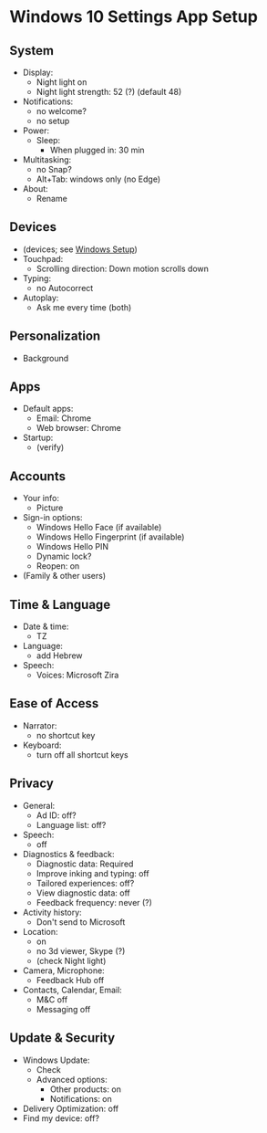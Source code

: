 
# Windows 10 Settings App Setup

## System

* Display:
    * Night light on
    * Night light strength: 52 (?) (default 48)
* Notifications:
    * no welcome?
    * no setup
* Power:
    * Sleep:
        * When plugged in: 30 min
* Multitasking:
    * no Snap?
    * Alt+Tab: windows only (no Edge)
* About:
    * Rename

## Devices

* (devices; see [Windows Setup][windows-setup-devices])
* Touchpad:
    * Scrolling direction: Down motion scrolls down
* Typing:
    * no Autocorrect
* Autoplay:
    * Ask me every time (both)

[windows-setup-devices]: windows.md#bluetooth-devices

## Personalization

* Background

## Apps

* Default apps:
    * Email: Chrome
    * Web browser: Chrome
* Startup:
    * (verify)

## Accounts

* Your info:
    * Picture
* Sign-in options:
    * Windows Hello Face (if available)
    * Windows Hello Fingerprint (if available)
    * Windows Hello PIN
    * Dynamic lock?
    * Reopen: on
* (Family & other users)

## Time & Language

* Date & time:
    * TZ
* Language:
    * add Hebrew
* Speech:
    * Voices: Microsoft Zira

## Ease of Access

* Narrator:
    * no shortcut key
* Keyboard:
    * turn off all shortcut keys

## Privacy

* General:
    * Ad ID: off?
    * Language list: off?
* Speech:
    * off
* Diagnostics & feedback:
    * Diagnostic data: Required
    * Improve inking and typing: off
    * Tailored experiences: off?
    * View diagnostic data: off
    * Feedback frequency: never (?)
* Activity history:
    * Don't send to Microsoft
* Location:
    * on
    * no 3d viewer, Skype (?)
    * (check Night light)
* Camera, Microphone:
    * Feedback Hub off
* Contacts, Calendar, Email:
    * M&C off
    * Messaging off

## Update & Security

* Windows Update:
    * Check
    * Advanced options:
        * Other products: on
        * Notifications: on
* Delivery Optimization: off
* Find my device: off?
